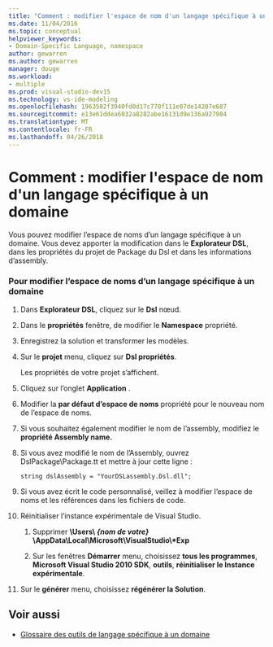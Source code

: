 ```yaml
---
title: "Comment : modifier l'espace de nom d'un langage spécifique à un domaine"
ms.date: 11/04/2016
ms.topic: conceptual
helpviewer_keywords:
- Domain-Specific Language, namespace
author: gewarren
ms.author: gewarren
manager: douge
ms.workload:
- multiple
ms.prod: visual-studio-dev15
ms.technology: vs-ide-modeling
ms.openlocfilehash: 1963502f3940fd0d17c770f111e07de14207e687
ms.sourcegitcommit: e13e61ddea6032a8282abe16131d9e136a927984
ms.translationtype: MT
ms.contentlocale: fr-FR
ms.lasthandoff: 04/26/2018
---
```

# <a name="how-to-change-the-namespace-of-a-domain-specific-language"></a>Comment : modifier l'espace de nom d'un langage spécifique à un domaine
Vous pouvez modifier l’espace de noms d’un langage spécifique à un domaine. Vous devez apporter la modification dans le **Explorateur DSL**, dans les propriétés du projet de Package du Dsl et dans les informations d’assembly.

### <a name="to-change-the-namespace-of-a-domain-specific-language"></a>Pour modifier l’espace de noms d’un langage spécifique à un domaine

1.  Dans **Explorateur DSL**, cliquez sur le **Dsl** nœud.

2.  Dans le **propriétés** fenêtre, de modifier le **Namespace** propriété.

3.  Enregistrez la solution et transformer les modèles.

4.  Sur le **projet** menu, cliquez sur **Dsl propriétés**.

     Les propriétés de votre projet s’affichent.

5.  Cliquez sur l’onglet **Application** .

6.  Modifier la **par défaut d’espace de noms** propriété pour le nouveau nom de l’espace de noms.

7.  Si vous souhaitez également modifier le nom de l’assembly, modifiez le **propriété Assembly name.**

8.  Si vous avez modifié le nom de l’Assembly, ouvrez DslPackage\Package.tt et mettre à jour cette ligne :

     `string dslAssembly = "YourDSLassembly.Dsl.dll";`

9. Si vous avez écrit le code personnalisé, veillez à modifier l’espace de noms et les références dans les fichiers de code.

10. Réinitialiser l’instance expérimentale de Visual Studio.

    1.  Supprimer **\Users\\ ***{nom de votre}*** \AppData\Local\Microsoft\VisualStudio\\\*Exp**

    2.  Sur les fenêtres **Démarrer** menu, choisissez **tous les programmes**, **Microsoft Visual Studio 2010 SDK**, **outils**, **réinitialiser le Instance expérimentale**.

11. Sur le **générer** menu, choisissez **régénérer la Solution**.

## <a name="see-also"></a>Voir aussi

- [Glossaire des outils de langage spécifique à un domaine](http://msdn.microsoft.com/ca5e84cb-a315-465c-be24-76aa3df276aa)